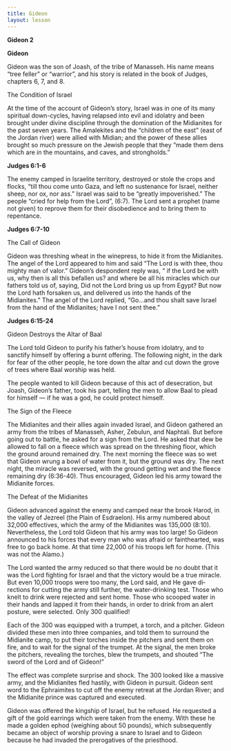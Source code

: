 ```yaml
---
title: Gideon
layout: lesson
---
```



**Gideon 2**

**Gideon**

Gideon was the son of Joash, of the tribe of Manasseh. His name means
“tree feller” or “warrior”, and his story is related in the book of
Judges, chapters 6, 7, and 8.

The Condition of Israel

At the time of the account of Gideon’s story, Israel was in one of its
many spiritual down-cycles, having relapsed into evil and idolatry and
been brought under divine disci­pline through the domination of the
Midianites for the past seven years. The Amalekites and the “children of
the east” (east of the Jordan river) were allied with Midian; and the
power of these allies brought so much pressure on the Jewish people that
they “made them dens which are in the mountains, and caves, and
strongholds.”

**Judges 6:1-6**

The enemy camped in Israelite territory, destroyed or stole the crops
and flocks, “till thou come unto Gaza, and left no sustenance for
Israel, neither sheep, nor ox, nor ass.” Israel was said to be “greatly
impoverished.” The people “cried for help from the Lord”, (6:7). The
Lord sent a prophet (name not given) to reprove them for their
disobedience and to bring them to repentance.

**Judges 6:7-10**

The Call of Gideon

Gideon was threshing wheat in the wine­press, to hide it from the
Midianites. The an­gel of the Lord appeared to him and said “The Lord is
with thee, thou mighty man of valor.” Gideon’s despondent reply was, “
if the Lord be with us, why then is all this befallen us? and where be
all his miracles which our fathers told us of, saying, Did not the Lord
bring us up from Egypt? But now the Lord hath forsaken us, and delivered
us into the hands of the Midianites.” The angel of the Lord replied,
“Go…and thou shalt save Israel from the hand of the Midianites; have I
not sent thee.”

**Judges 6:15-24**

Gideon Destroys the Altar of Baal

The Lord told Gideon to purify his father’s house from idolatry, and to
sanctify himself by offering a burnt offering. The following night, in
the dark for fear of the other people, he tore down the altar and cut
down the grove of trees where Baal worship was held.

The people wanted to kill Gideon because of this act of desecration, but
Joash, Gideon’s father, took his part, telling the men to allow Baal to
plead for himself — if he was a god, he could protect himself.

The Sign of the Fleece

The Midianites and their allies again in­vaded Israel, and Gideon
gath­ered an army from the tribes of Manasseh, Asher, Zebulun, and
Naphtali. But before going out to battle, he asked for a sign from the
Lord. He asked that dew be allowed to fall on a fleece which was spread
on the threshing floor, which the ground around remained dry. The next
morn­ing the fleece was so wet that Gideon wrung a bowl of water from
it, but the ground was dry. The next night, the miracle was reversed,
with the ground getting wet and the fleece remain­ing dry (6:36-40).
Thus encouraged, Gideon led his army toward the Midianite forces.

The Defeat of the Midianites

Gideon advanced against the enemy and camped near the brook Harod, in
the valley of Jezreel (the Plain of Esdraelon). His army numbered about
32,000 effectives, which the army of the Midianites was 135,000 (8:10).
Nevertheless, the Lord told Gideon that his army was too large! So
Gideon announced to his forces that every man who was afraid or
fainthearted, was free to go back home. At that time 22,000 of his
troops left for home. (This was not the Alamo.)

The Lord wanted the army reduced so that there would be no doubt that it
was the Lord fighting for Israel and that the victory would be a true
miracle. But even 10,000 troops were too many, the Lord said, and He
gave di­rections for cutting the army still further, the water-drinking
test. Those who knelt to drink were rejected and sent home. Those who
scooped water in their hands and lapped it from their hands, in order to
drink from an alert posture, were selected. Only 300 quali­fied!

Each of the 300 was equipped with a trum­pet, a torch, and a pitcher.
Gideon divided these men into three companies, and told them to surround
the Midianite camp, to put their torches inside the pitchers and sent
them on fire, and to wait for the signal of the trumpet. At the signal,
the men broke the pitchers, re­vealing the torches, blew the trumpets,
and shouted “The sword of the Lord and of Gideon!”

The effect was complete surprise and shock. The 300 looked like a
massive army, and the Midianites fled hastily, with Gideon in pursuit.
Gideon sent word to the Ephraimites to cut off the enemy retreat at the
Jordan River; and the Midianite prince was captured and executed.

Gideon was offered the kingship of Israel, but he refused. He requested
a gift of the gold earrings which were taken from the enemy. With these
he made a golden ephod (weighing about 50 pounds), which subsequently
became an object of worship proving a snare to Israel and to Gideon
because he had invaded the pre­rogatives of the priesthood.

